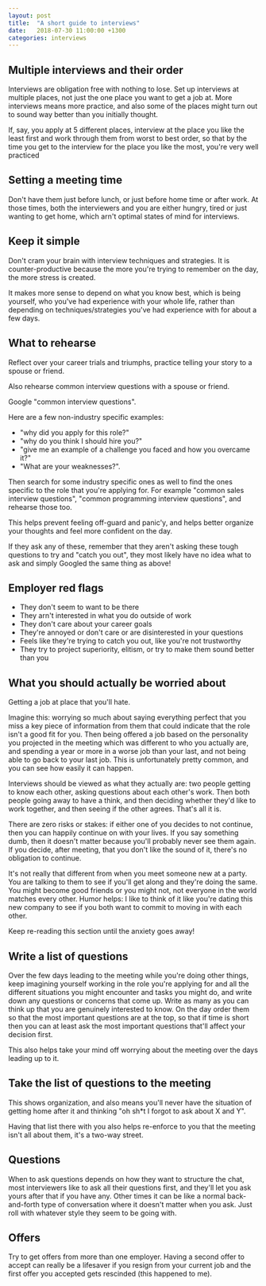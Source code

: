 ```yaml
---
layout: post
title:  "A short guide to interviews"
date:   2018-07-30 11:00:00 +1300
categories: interviews
---
```


## Multiple interviews and their order

Interviews are obligation free with nothing to lose. Set up interviews at multiple places, not just the one place you want to get a job at. More interviews means more practice, and also some of the places might turn out to sound way better than you initially thought.

If, say, you apply at 5 different places, interview at the place you like the least first and work through them from worst to best order, so that by the time you get to the interview for the place you like the most, you're very well practiced

## Setting a meeting time

Don't have them just before lunch, or just before home time or after work. At those times, both the interviewers and you are either hungry, tired or just wanting to get home, which arn't optimal states of mind for interviews.

## Keep it simple

Don't cram your brain with interview techniques and strategies. It is counter-productive because the more you're trying to remember on the day, the more stress is created.

It makes more sense to depend on what you know best, which is being yourself, who you've had experience with your whole life, rather than depending on techniques/strategies you've had experience with for about a few days.

## What to rehearse

Reflect over your career trials and triumphs, practice telling your story to a spouse or friend.

Also rehearse common interview questions with a spouse or friend.

Google "common interview questions".

Here are a few non-industry specific examples:
- "why did you apply for this role?"
- "why do you think I should hire you?"
- "give me an example of a challenge you faced and how you overcame it?"
- "What are your weaknesses?".

Then search for some industry specific ones as well to find the ones specific to the role that you're applying for. For example "common sales interview questions", "common programming interview questions", and rehearse those too.

This helps prevent feeling off-guard and panic'y, and helps better organize your thoughts and feel more confident on the day.

If they ask any of these, remember that they aren't asking these tough questions to try and "catch you out", they most likely have no idea what to ask and simply Googled the same thing as above!

## Employer red flags

- They don't seem to want to be there
- They arn't interested in what you do outside of work
- They don't care about your career goals
- They're annoyed or don't care or are disinterested in your questions
- Feels like they're trying to catch you out, like you're not trustworthy
- They try to project superiority, elitism, or try to make them sound better than you

## What you should actually be worried about

Getting a job at place that you'll hate.

Imagine this: worrying so much about saying everything perfect that you miss a key piece of information from them that could indicate that the role isn't a good fit for you. Then being offered a job based on the personality you projected in the meeting which was different to who you actually are, and spending a year or more in a worse job than your last, and not being able to go back to your last job. This is unfortunately pretty common, and you can see how easily it can happen.

Interviews should be viewed as what they actually are: two people getting to know each other, asking questions about each other's work. Then both people going away to have a think, and then deciding whether they'd like to work together, and then seeing if the other agrees. That's all it is.

There are zero risks or stakes: if either one of you decides to not continue, then you can happily continue on with your lives. If you say something dumb, then it doesn't matter because you'll probably never see them again. If you decide, after meeting, that you don't like the sound of it, there's no obligation to continue.

It's not really that different from when you meet someone new at a party. You are talking to them to see if you'll get along and they're doing the same. You might become good friends or you might not, not everyone in the world matches every other. Humor helps: I like to think of it like you're dating this new company to see if you both want to commit to moving in with each other.

Keep re-reading this section until the anxiety goes away!

## Write a list of questions

Over the few days leading to the meeting while you're doing other things, keep imagining yourself working in the role you're applying for and all the different situations you might encounter and tasks you might do, and write down any questions or concerns that come up. Write as many as you can think up that you are genuinely interested to know. On the day order them so that the most important questions are at the top, so that if time is short then you can at least ask the most important questions that'll affect your decision first.

This also helps take your mind off worrying about the meeting over the days leading up to it.

## Take the list of questions to the meeting

This shows organization, and also means you'll never have the situation of getting home after it and thinking "oh sh*t I forgot to ask about X and Y".

Having that list there with you also helps re-enforce to you that the meeting isn't all about them, it's a two-way street.

## Questions

When to ask questions depends on how they want to structure the chat, most interviewers like to ask all their questions first, and they'll let you ask yours after that if you have any. Other times it can be like a normal back-and-forth type of conversation where it doesn't matter when you ask. Just roll with whatever style they seem to be going with.

## Offers

Try to get offers from more than one employer. Having a second offer to accept can really be a lifesaver if you resign from your current job and the first offer you accepted gets rescinded (this happened to me).

